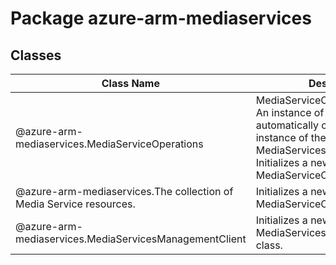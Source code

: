 # Package azure-arm-mediaservices
## Classes
| Class Name | Description |
|---|---|
| @azure-arm-mediaservices.MediaServiceOperations |MediaServiceOperations __NOTE__: An instance of this class is automatically created for an instance of the MediaServicesManagementClient. Initializes a new instance of the MediaServiceOperations class.|
| @azure-arm-mediaservices.The collection of Media Service resources. |Initializes a new instance of the MediaServiceCollection class.|
| @azure-arm-mediaservices.MediaServicesManagementClient |Initializes a new instance of the MediaServicesManagementClient class.|
